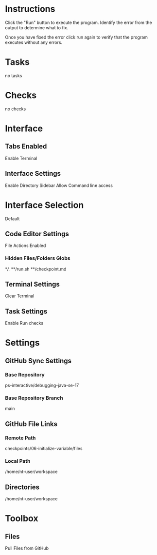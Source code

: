 # Instructions
Click the "Run" button to execute the program. Identify the error from the output to determine what to fix. 

Once you have fixed the error click run again to verify that the program executes without any errors.

# Tasks
no tasks

# Checks
no checks

# Interface
## Tabs Enabled
Enable Terminal
## Interface Settings
Enable Directory Sidebar
Allow Command line access
# Interface Selection 
Default
## Code Editor Settings
File Actions Enabled
### Hidden Files/Folders Globs
**/.*
**/run.sh
**/checkpoint.md
## Terminal Settings
Clear Terminal
## Task Settings
Enable Run checks

# Settings
## GitHub Sync Settings
### Base Repository
ps-interactive/debugging-java-se-17
### Base Repository Branch
main
## GitHub File Links
### Remote Path
checkpoints/06-initialize-variable/files
### Local Path
/home/nt-user/workspace
## Directories
/home/nt-user/workspace

# Toolbox
## Files
Pull Files from GitHub
